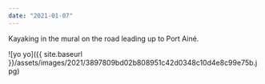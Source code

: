 ```yaml
---
date: "2021-01-07"
---
```


Kayaking in the mural on the road leading up to Port Ainé.

![yo yo]({{ site.baseurl }}/assets/images/2021/3897809bd02b808951c42d0348c10d4e8c99e75b.jpg)
